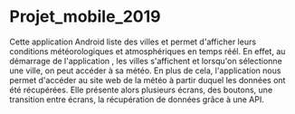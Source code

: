 # Projet_mobile_2019
Cette application Android liste des villes et permet d'afficher leurs conditions météorologiques et atmosphériques en temps réél. En effet, au démarrage de l'application , les villes s'affichent et lorsqu'on sélectionne une ville, on peut accéder à sa météo. 
En plus de cela, l'application nous permet d'accéder au site web de la météo à partir duquel les données ont été récupérées.
Elle présente alors plusieurs écrans, des boutons, une transition entre écrans, la récupération de données grâce à une API.
